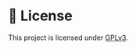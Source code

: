 # 📄 License

This project is licensed under [GPLv3](https://github.com/antfu/breadsplit/blob/master/LICENSE).
